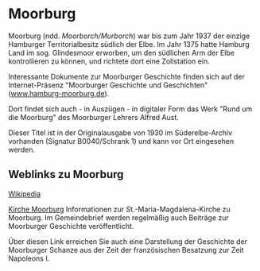 # Moorburg

Moorburg (ndd. *Moorborch/Murborch*) war bis zum Jahr 1937 der einzige Hamburger Territorialbesitz
südlich der Elbe. Im Jahr 1375 hatte Hamburg Land im sog. Glindesmoor
erworben, um den südlichen Arm der Elbe kontrollieren zu können, und
richtete dort eine Zollstation ein.

Interessante Dokumente zur Moorburger Geschichte finden sich auf der
Internet-Präsenz "Moorburger Geschichte und Geschichten"
(www.hamburg-moorburg.de).

Dort findet sich auch - in Auszügen - in digitaler Form das Werk "Rund
um die Moorburg" des Moorburger Lehrers Alfred Aust.

Dieser Titel ist in der Originalausgabe von 1930 im Süderelbe-Archiv
vorhanden (Signatur B0040/Schrank 1) und kann vor Ort eingesehen werden.

## Weblinks zu Moorburg
[Wikipedia](https://de.wikipedia.org/wiki/Hamburg-Moorburg)

[Kirche Moorburg](https://kirchesuederelbe.de/moorburg)
Informationen zur St.-Maria-Magdalena-Kirche zu Moorburg. Im Gemeindebrief werden regelmäßig auch Beiträge zur Moorburger Geschichte veröffentlicht.

Über diesen Link erreichen Sie auch eine Darstellung der Geschichte der Moorburger Schanze aus der Zeit der französischen Besatzung zur Zeit Napoleons I.
